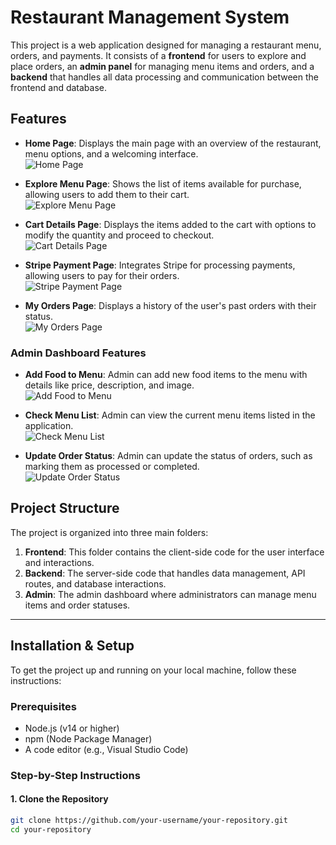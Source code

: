 # Restaurant Management System

This project is a web application designed for managing a restaurant menu, orders, and payments. It consists of a **frontend** for users to explore and place orders, an **admin panel** for managing menu items and orders, and a **backend** that handles all data processing and communication between the frontend and database.

## Features

- **Home Page**: Displays the main page with an overview of the restaurant, menu options, and a welcoming interface.  
  ![Home Page](https://github.com/user-attachments/assets/b75dc41b-7482-423e-a917-676cd9bef4f8)
  
- **Explore Menu Page**: Shows the list of items available for purchase, allowing users to add them to their cart.  
  ![Explore Menu Page](https://github.com/user-attachments/assets/2b004f1b-e2ba-4f90-8194-415736d08404)
  
- **Cart Details Page**: Displays the items added to the cart with options to modify the quantity and proceed to checkout.  
  ![Cart Details Page](https://github.com/user-attachments/assets/08e67072-c581-43f9-9070-2263991b0c48)
  
- **Stripe Payment Page**: Integrates Stripe for processing payments, allowing users to pay for their orders.  
  ![Stripe Payment Page](https://github.com/user-attachments/assets/d1767d54-8e12-4d65-8452-42e75c590c5a)
  
- **My Orders Page**: Displays a history of the user's past orders with their status.  
  ![My Orders Page](https://github.com/user-attachments/assets/888874f4-9fd6-43bc-a2c9-7ac9ef9019d3)

### Admin Dashboard Features

- **Add Food to Menu**: Admin can add new food items to the menu with details like price, description, and image.  
  ![Add Food to Menu](https://github.com/user-attachments/assets/2f7281e2-0ef9-42f8-a9b5-8e7c3a0c9085)
  
- **Check Menu List**: Admin can view the current menu items listed in the application.  
  ![Check Menu List](https://github.com/user-attachments/assets/534c6301-c2cf-455a-b887-af1a9ce708c9)
  
- **Update Order Status**: Admin can update the status of orders, such as marking them as processed or completed.  
  ![Update Order Status](https://github.com/user-attachments/assets/28b6a39c-a877-4fc4-8a63-229c6dd8c69a)

## Project Structure

The project is organized into three main folders:

1. **Frontend**: This folder contains the client-side code for the user interface and interactions.  
2. **Backend**: The server-side code that handles data management, API routes, and database interactions.  
3. **Admin**: The admin dashboard where administrators can manage menu items and order statuses.

---

## Installation & Setup

To get the project up and running on your local machine, follow these instructions:

### Prerequisites

- Node.js (v14 or higher)
- npm (Node Package Manager)
- A code editor (e.g., Visual Studio Code)

### Step-by-Step Instructions

#### 1. Clone the Repository

```bash
git clone https://github.com/your-username/your-repository.git
cd your-repository
